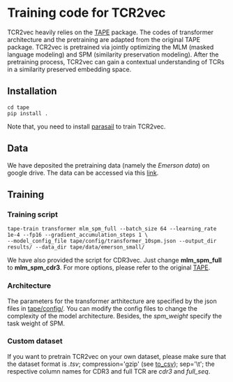 # Training code for TCR2vec
TCR2vec heavily relies on the [TAPE](https://github.com/songlab-cal/tape) package. The codes of transformer architecture and the pretraining are adapted from the original TAPE package. TCR2vec is pretrained via jointly optimizing the MLM (masked language modeling) and SPM (similarity preservation modeling). After the pretraining process, TCR2vec can gain a contextual understanding of TCRs in a similarity preserved embedding space.
<!-- <img src="https://github.com/jiangdada1221/TCR2vec_train/blob/main/figures/workflow.jpg" width="800"> <br /> -->

## Installation
 ```
cd tape
pip install .
 ```
Note that, you need to install [parasail](https://github.com/jeffdaily/parasail) to train TCR2vec.

## Data
We have deposited the pretraining data (namely the *Emerson data*) on google drive. The data can be accessed via this [link]().

## Training
### Training script
```
tape-train transformer mlm_spm_full --batch_size 64 --learning_rate 1e-4 --fp16 --gradient_accumulation_steps 1 \
--model_config_file tape/config/transformer_10spm.json --output_dir results/ --data_dir tape/data/emerson_small/ 
```
We have also provided the script for CDR3vec. Just change __mlm_spm_full__ to __mlm_spm_cdr3__. For more options, please refer to the original [TAPE](https://github.com/songlab-cal/tape). 

### Architecture
The parameters for the transformer arthitecture are specified by the json files in [tape/config/](https://github.com/jiangdada1221/TCR2vec_train/tree/main/tape/config). You can modify the config files to change the complexity of the model architecture. Besides, the *spm_weight* specify the task weight of SPM. 

### Custom dataset
If you want to pretrain TCR2vec on your own dataset, please make sure that the dataset format is *.tsv*; compression='gzip' (see [to_csv](https://pandas.pydata.org/docs/reference/api/pandas.DataFrame.to_csv.html)); sep='\t'; the respective column names for CDR3 and full TCR are *cdr3* and *full_seq*. 

